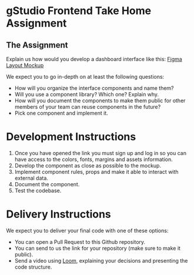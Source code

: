 # gStudio Frontend Take Home Assignment

## The Assignment
Explain us how would you develop a dashboard interface like this: [Figma Layout Mockup](https://www.figma.com/file/dyQjea3CuFLm14QdFT1rLW/gStudio-Frontend-Take-Home-Assignment?node-id=0%3A1)

We expect you to go in-depth on at least the following questions:

- How will you organize the interface components and name them?
- Will you use a component library? Which one? Explain why.
- How will you document the components to make them public for other members of your team can reuse components in the future?
- Pick one component and implement it. 

# Development Instructions

1. Once you have opened the link you must sign up and log in so you can have access to the colors, fonts, margins and assets information.
2. Develop the component as close as possible to the mockup.
3. Implement component rules, props and make it able to interact with external data.
4. Document the component.
5. Test the codebase.

# Delivery Instructions

We expect you to deliver your final code with one of these options:

- You can open a Pull Request to this Github repository.
- You can send to us the link for your repository (make sure to make it public).
- Send a video using [Loom](https://www.loom.com/), explaining your decisions and presenting the code structure.
